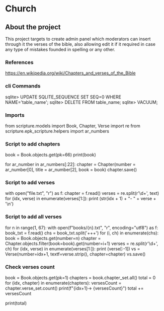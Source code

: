 # Church

## About the project
This project targets to create admin panel which moderators can insert through it the verses of the bible, also allowing edit it if it required in case any type of mistakes founded in spelling or any other.

### References
https://en.wikipedia.org/wiki/Chapters_and_verses_of_the_Bible


### cli Commands

sqlite> UPDATE SQLITE_SEQUENCE SET SEQ=0 WHERE NAME='table_name';
sqlite> DELETE FROM table_name;
sqlite> VACUUM;

### Imports
from scripture.models import Book, Chapter, Verse
import re
from scripture.epk_scripture.helpers import ar_numbers


### Script to add chapters
book = Book.objects.get(pk=66)
print(book)

for ar_number in ar_numbers[:22]:
    chapter = Chapter(number = ar_number[0], title = ar_number[2], book = book)
    chapter.save()


### Script to add verses
with open("file.txt", "r") as f:
    chapter = f.read()
    verses = re.split(r'\d+', text)
    for (idx, verse) in enumerate(verses[1:]):
        print (str(idx + 1) + "- " + verse + '\n')


### Script to add all verses
for n in range(1, 67):
    with open(f"books/{n}.txt", "r", encoding="utf8") as f:
        book_txt = f.read()
        chs = book_txt.split('+++')
        for (i, ch) in enumerate(chs):
            book = Book.objects.get(number=n)
            chapter = Chapter.objects.filter(book=book).get(number=i+1)
            verses = re.split(r'\d+', ch)
            for (idx, verse) in enumerate(verses[1:]):
                print (verse[:-1])
                vs = Verse(number=idx+1, textf=verse.strip(), chapter=chapter)
                vs.save()

### Check verses count
book = Book.objects.get(pk=1)
chapters = book.chapter_set.all()
total = 0
for (idx, chapter) in enumerate(chapters):
    versesCount = chapter.verse_set.count()
    print(f"{idx+1}-> {versesCount}")
    total += versesCount

print(total)
